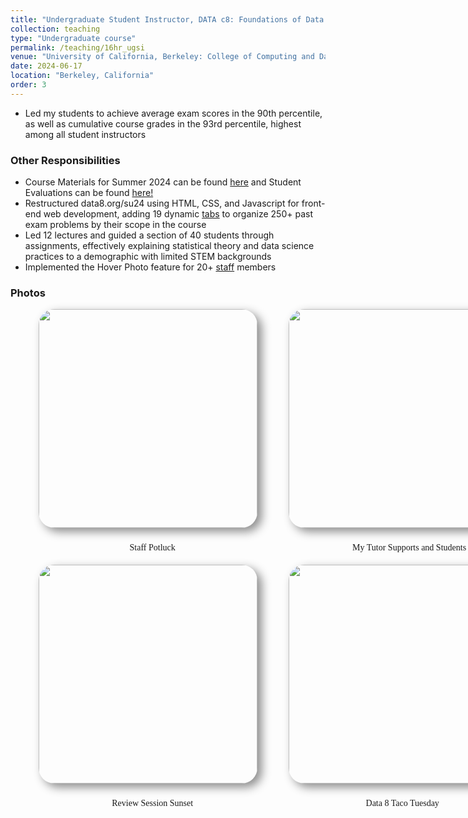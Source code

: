 ```yaml
---
title: "Undergraduate Student Instructor, DATA c8: Foundations of Data Science (Summer 2024)"
collection: teaching
type: "Undergraduate course"
permalink: /teaching/16hr_ugsi
venue: "University of California, Berkeley: College of Computing and Data Science"
date: 2024-06-17
location: "Berkeley, California"
order: 3
---
```


* Led my students to achieve average exam scores in the 90th percentile, as well as cumulative course grades in the 93rd percentile, highest among all student instructors

### Other Responsibilities
* Course Materials for Summer 2024 can be found <a href = "https://linktr.ee/bingSU24" target = "_blank">here</a> and Student Evaluations can be found <a href = "../files/Su24_Evals.pdf" target = "_blank">here!</a>
* Restructured data8.org/su24 using HTML, CSS, and Javascript for front-end web development, adding 19 dynamic <a href = "https://www.data8.org/su24/resources/#exam-problems-by-topic" target = "_blank">tabs</a> to organize 250+ past exam problems by their scope in the course
* Led 12 lectures and guided a section of 40 students through assignments, effectively explaining statistical theory and data science practices to a demographic with limited STEM backgrounds
* Implemented the Hover Photo feature for 20+ <a href = "https://www.data8.org/su24/staff/" target = "_blank">staff</a> members

### Photos

<div style = "display: grid; grid-template-columns: 350px 350px; grid-column-gap: 50px; row-gap: 5px; margin-left: 45px; align-items: end;">
    <div>
        <img style = "width: 350px; border-radius: 25px; margin-bottom: 10px; box-shadow: 7px 6px 15px rgb(0,0,0,0.45);" src = "../images/Teaching/potluck.png">
        <div  style = "display: flex; justify-content: center; width = 100%; font-family: Montserrat; ">
            <p>🥘 Staff Potluck</p>
        </div>
    </div>
     <div>
        <img style = "width: 350px; border-radius: 25px; margin-bottom: 10px; box-shadow: 7px 6px 15px rgb(0,0,0,0.45);" src = "../images/Teaching/students.png">
        <div  style = "display: flex; justify-content: center; width = 100%; font-family: Montserrat;">
            <p>👨🏼‍🏫 My Tutor Supports and Students</p>
        </div>
    </div>
    <div>
        <img style = "width: 350px; border-radius: 25px; margin-bottom: 10px; box-shadow: 7px 6px 15px rgb(0,0,0,0.45);" src = "../images/Teaching/sunset.jpg">
        <div  style = "display: flex; justify-content: center; width = 100%; font-family: Montserrat; ">
            <p>🌇 Review Session Sunset</p>
        </div>
    </div>
    <div>
        <img style = "width: 350px; border-radius: 25px; margin-bottom: 10px; box-shadow: 7px 6px 15px rgb(0,0,0,0.45);" src = "../images/Teaching/taco.jpg">
        <div  style = "display: flex; justify-content: center; width = 100%; font-family: Montserrat;">
            <p>🌮 Data 8 Taco Tuesday</p>
        </div>
    </div>
</div>